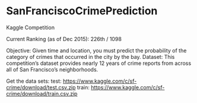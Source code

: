 # SanFranciscoCrimePrediction
Kaggle Competition

Current Ranking (as of Dec 2015): 226th / 1098 

Objective: Given time and location, you must predict the probability of the category of crimes that occurred in the city by the bay.
Dataset: This competition’s dataset provides nearly 12 years of crime reports from across all of San Francisco’s neighborhoods.

Get the data sets:
test:  https://www.kaggle.com/c/sf-crime/download/test.csv.zip
train: https://www.kaggle.com/c/sf-crime/download/train.csv.zip
